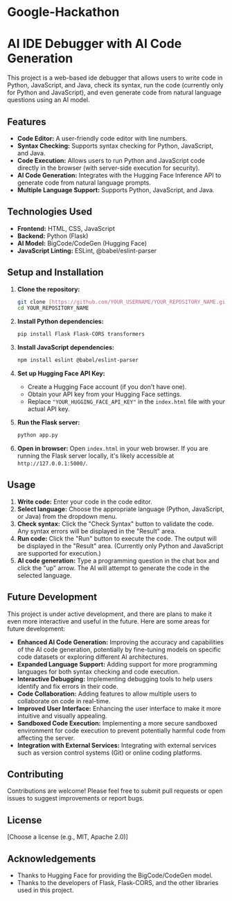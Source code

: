 # Google-Hackathon
# AI IDE Debugger with AI Code Generation

This project is a web-based ide debugger that allows users to write code in Python, JavaScript, and Java, check its syntax, run the code (currently only for Python and JavaScript), and even generate code from natural language questions using an AI model.

## Features

*   **Code Editor:**  A user-friendly code editor with line numbers.
*   **Syntax Checking:** Supports syntax checking for Python, JavaScript, and Java.
*   **Code Execution:**  Allows users to run Python and JavaScript code directly in the browser (with server-side execution for security).
*   **AI Code Generation:** Integrates with the Hugging Face Inference API to generate code from natural language prompts.
*   **Multiple Language Support:**  Supports Python, JavaScript, and Java.

## Technologies Used

*   **Frontend:** HTML, CSS, JavaScript
*   **Backend:** Python (Flask)
*   **AI Model:** BigCode/CodeGen (Hugging Face)
*   **JavaScript Linting:** ESLint, @babel/eslint-parser

## Setup and Installation

1.  **Clone the repository:**
    ```bash
    git clone [https://github.com/YOUR_USERNAME/YOUR_REPOSITORY_NAME.git](https://www.google.com/search?q=https://github.com/YOUR_USERNAME/YOUR_REPOSITORY_NAME.git)  # Replace with your repo URL
    cd YOUR_REPOSITORY_NAME
    ```

2.  **Install Python dependencies:**
    ```bash
    pip install Flask Flask-CORS transformers
    ```

3.  **Install JavaScript dependencies:**
    ```bash
    npm install eslint @babel/eslint-parser
    ```

4.  **Set up Hugging Face API Key:**
    *   Create a Hugging Face account (if you don't have one).
    *   Obtain your API key from your Hugging Face settings.
    *   Replace `"YOUR_HUGGING_FACE_API_KEY"` in the `index.html` file with your actual API key.

5.  **Run the Flask server:**
    ```bash
    python app.py
    ```

6.  **Open in browser:** Open `index.html` in your web browser.  If you are running the Flask server locally, it's likely accessible at `http://127.0.0.1:5000/`.

## Usage

1.  **Write code:** Enter your code in the code editor.
2.  **Select language:** Choose the appropriate language (Python, JavaScript, or Java) from the dropdown menu.
3.  **Check syntax:** Click the "Check Syntax" button to validate the code.  Any syntax errors will be displayed in the "Result" area.
4.  **Run code:** Click the "Run" button to execute the code. The output will be displayed in the "Result" area.  (Currently only Python and JavaScript are supported for execution.)
5.  **AI code generation:** Type a programming question in the chat box and click the "up" arrow. The AI will attempt to generate the code in the selected language.

## Future Development

This project is under active development, and there are plans to make it even more interactive and useful in the future.  Here are some areas for future development:

*   **Enhanced AI Code Generation:**  Improving the accuracy and capabilities of the AI code generation, potentially by fine-tuning models on specific code datasets or exploring different AI architectures.
*   **Expanded Language Support:** Adding support for more programming languages for both syntax checking and code execution.
*   **Interactive Debugging:** Implementing debugging tools to help users identify and fix errors in their code.
*   **Code Collaboration:**  Adding features to allow multiple users to collaborate on code in real-time.
*   **Improved User Interface:**  Enhancing the user interface to make it more intuitive and visually appealing.
*   **Sandboxed Code Execution:** Implementing a more secure sandboxed environment for code execution to prevent potentially harmful code from affecting the server.
*   **Integration with External Services:**  Integrating with external services such as version control systems (Git) or online coding platforms.

## Contributing

Contributions are welcome!  Please feel free to submit pull requests or open issues to suggest improvements or report bugs.

## License

[Choose a license (e.g., MIT, Apache 2.0)]

## Acknowledgements

*   Thanks to Hugging Face for providing the BigCode/CodeGen model.
*   Thanks to the developers of Flask, Flask-CORS, and the other libraries used in this project.

